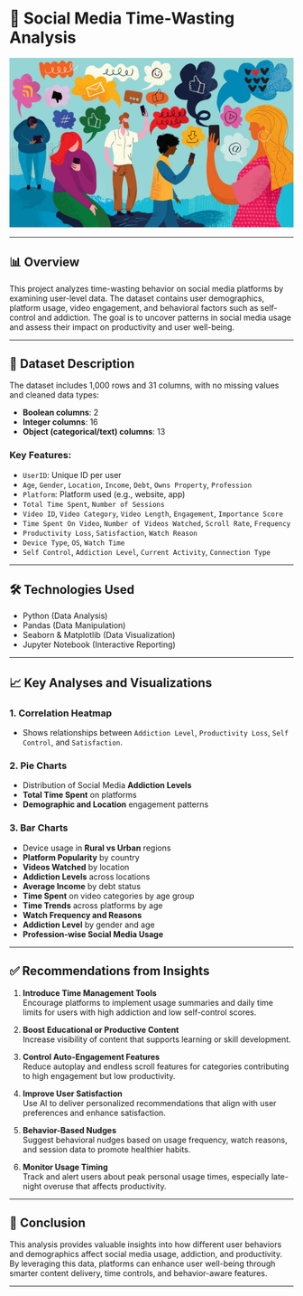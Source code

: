 # 📱 Social Media Time-Wasting Analysis

<img src="https://github.com/Sayali821/Social-Media-Addiction-Analysis/blob/3ed74cf1de1fea7ac9ee6673b5e6d16319220889/Banner_sma.jpg" width="1000"/>

---

## 📊 Overview

This project analyzes time-wasting behavior on social media platforms by examining user-level data. The dataset contains user demographics, platform usage, video engagement, and behavioral factors such as self-control and addiction. The goal is to uncover patterns in social media usage and assess their impact on productivity and user well-being.

---

## 📂 Dataset Description

The dataset includes 1,000 rows and 31 columns, with no missing values and cleaned data types:
- **Boolean columns**: 2  
- **Integer columns**: 16  
- **Object (categorical/text) columns**: 13  

### Key Features:
- `UserID`: Unique ID per user  
- `Age`, `Gender`, `Location`, `Income`, `Debt`, `Owns Property`, `Profession`  
- `Platform`: Platform used (e.g., website, app)  
- `Total Time Spent`, `Number of Sessions`  
- `Video ID`, `Video Category`, `Video Length`, `Engagement`, `Importance Score`  
- `Time Spent On Video`, `Number of Videos Watched`, `Scroll Rate`, `Frequency`  
- `Productivity Loss`, `Satisfaction`, `Watch Reason`  
- `Device Type`, `OS`, `Watch Time`  
- `Self Control`, `Addiction Level`, `Current Activity`, `Connection Type`

---

## 🛠 Technologies Used

- Python (Data Analysis)
- Pandas (Data Manipulation)
- Seaborn & Matplotlib (Data Visualization)
- Jupyter Notebook (Interactive Reporting)

---

## 📈 Key Analyses and Visualizations

### 1. Correlation Heatmap
- Shows relationships between `Addiction Level`, `Productivity Loss`, `Self Control`, and `Satisfaction`.

### 2. Pie Charts
- Distribution of Social Media **Addiction Levels**
- **Total Time Spent** on platforms
- **Demographic and Location** engagement patterns

### 3. Bar Charts
- Device usage in **Rural vs Urban** regions
- **Platform Popularity** by country
- **Videos Watched** by location
- **Addiction Levels** across locations
- **Average Income** by debt status
- **Time Spent** on video categories by age group
- **Time Trends** across platforms by age
- **Watch Frequency and Reasons**
- **Addiction Level** by gender and age
- **Profession-wise Social Media Usage**

---

## ✅ Recommendations from Insights

1. **Introduce Time Management Tools**  
   Encourage platforms to implement usage summaries and daily time limits for users with high addiction and low self-control scores.

2. **Boost Educational or Productive Content**  
   Increase visibility of content that supports learning or skill development.

3. **Control Auto-Engagement Features**  
   Reduce autoplay and endless scroll features for categories contributing to high engagement but low productivity.

4. **Improve User Satisfaction**  
   Use AI to deliver personalized recommendations that align with user preferences and enhance satisfaction.

5. **Behavior-Based Nudges**  
   Suggest behavioral nudges based on usage frequency, watch reasons, and session data to promote healthier habits.

6. **Monitor Usage Timing**  
   Track and alert users about peak personal usage times, especially late-night overuse that affects productivity.

---

## 📌 Conclusion

This analysis provides valuable insights into how different user behaviors and demographics affect social media usage, addiction, and productivity. By leveraging this data, platforms can enhance user well-being through smarter content delivery, time controls, and behavior-aware features.

---
